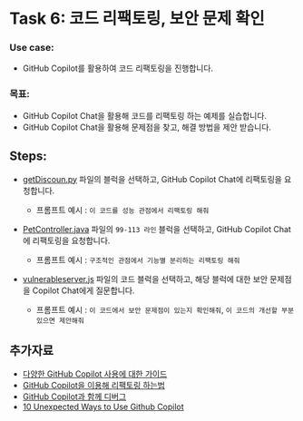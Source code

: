 # Task 6: 코드 리팩토링, 보안 문제 확인

### Use case: 
- GitHub Copilot를 활용하여 코드 리팩토링을 진행합니다.

### 목표:
- GitHub Copilot Chat을 활용해 코드를 리팩토링 하는 예제를 실습합니다.
- GitHub Copilot Chat을 활용해 문제점을 찾고, 해결 방법을 제안 받습니다.

## Steps:
- [getDiscoun.py](src/getDiscount.py) 파일의 블럭을 선택하고, GitHub Copilot Chat에 리팩토링을 요청합니다.
  - 프롬프트 예시 : `이 코드를 성능 관점에서 리팩토링 해줘`

- [PetController.java](src/PetController.java) 파일의 `99-113 라인` 블럭을 선택하고, GitHub Copilot Chat에 리팩토링을 요청합니다.
  - 프롬프트 예시 : `구조적인 관점에서 기능별 분리하는 리팩토링 해줘`
  
- [vulnerableserver.js](src/vulnerableserver.js) 파일의 코드 블럭을 선택하고, 해당 블럭에 대한 보안 문제점을 Copilot Chat에게 질문합니다.
  - 프롬프트 예시 : `이 코드에서 보안 문제점이 있는지 확인해줘`, `이 코드의 개선할 부분 있으면 제안해줘`

## 추가자료
  - [다양한 GitHub Copilot 사용에 대한 가이드](https://docs.github.com/ko/enterprise-cloud@latest/copilot/using-github-copilot/guides-on-using-github-copilot)
  - [GitHub Copilot을 이용해 리팩토링 하는법](https://github.blog/ai-and-ml/github-copilot/how-to-refactor-code-with-github-copilot/)
  - [GitHub Copilot과 함께 디버그](https://github.blog/ai-and-ml/github-copilot/how-to-debug-code-with-github-copilot/)
  - [10 Unexpected Ways to Use Github Copilot](https://github.blog/2024-01-22-10-unexpected-ways-to-use-github-copilot/)